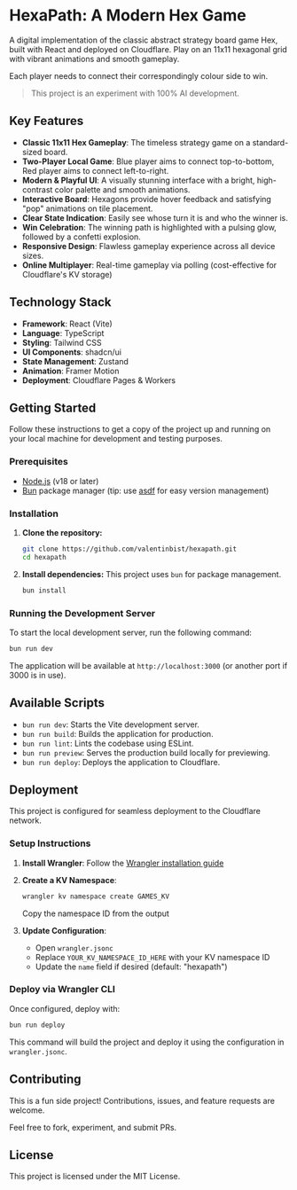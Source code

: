 # HexaPath: A Modern Hex Game

A digital implementation of the classic abstract strategy board game Hex, built with React and deployed on Cloudflare. Play on an 11x11 hexagonal grid with vibrant animations and smooth gameplay.

Each player needs to connect their correspondingly colour side to win.

> This project is an experiment with 100% AI development.

## Key Features

-   **Classic 11x11 Hex Gameplay**: The timeless strategy game on a standard-sized board.
-   **Two-Player Local Game**: Blue player aims to connect top-to-bottom, Red player aims to connect left-to-right.
-   **Modern & Playful UI**: A visually stunning interface with a bright, high-contrast color palette and smooth animations.
-   **Interactive Board**: Hexagons provide hover feedback and satisfying "pop" animations on tile placement.
-   **Clear State Indication**: Easily see whose turn it is and who the winner is.
-   **Win Celebration**: The winning path is highlighted with a pulsing glow, followed by a confetti explosion.
-   **Responsive Design**: Flawless gameplay experience across all device sizes.
-   **Online Multiplayer**: Real-time gameplay via polling (cost-effective for Cloudflare's KV storage)

## Technology Stack

-   **Framework**: React (Vite)
-   **Language**: TypeScript
-   **Styling**: Tailwind CSS
-   **UI Components**: shadcn/ui
-   **State Management**: Zustand
-   **Animation**: Framer Motion
-   **Deployment**: Cloudflare Pages & Workers

## Getting Started

Follow these instructions to get a copy of the project up and running on your local machine for development and testing purposes.

### Prerequisites

-   [Node.js](https://nodejs.org/) (v18 or later)
-   [Bun](https://bun.sh/) package manager (tip: use [asdf](https://asdf-vm.com/) for easy version management)

### Installation

1.  **Clone the repository:**
    ```sh
    git clone https://github.com/valentinbist/hexapath.git
    cd hexapath
    ```

2.  **Install dependencies:**
    This project uses `bun` for package management.
    ```sh
    bun install
    ```

### Running the Development Server

To start the local development server, run the following command:

```sh
bun run dev
```

The application will be available at `http://localhost:3000` (or another port if 3000 is in use).

## Available Scripts

-   `bun run dev`: Starts the Vite development server.
-   `bun run build`: Builds the application for production.
-   `bun run lint`: Lints the codebase using ESLint.
-   `bun run preview`: Serves the production build locally for previewing.
-   `bun run deploy`: Deploys the application to Cloudflare.

## Deployment

This project is configured for seamless deployment to the Cloudflare network.

### Setup Instructions

1. **Install Wrangler**: Follow the [Wrangler installation guide](https://developers.cloudflare.com/workers/wrangler/install-and-update/)

2. **Create a KV Namespace**:
   ```sh
   wrangler kv namespace create GAMES_KV
   ```
   Copy the namespace ID from the output

3. **Update Configuration**:
   - Open `wrangler.jsonc`
   - Replace `YOUR_KV_NAMESPACE_ID_HERE` with your KV namespace ID
   - Update the `name` field if desired (default: "hexapath")

### Deploy via Wrangler CLI

Once configured, deploy with:

```sh
bun run deploy
```

This command will build the project and deploy it using the configuration in `wrangler.jsonc`.

## Contributing

This is a fun side project! Contributions, issues, and feature requests are welcome.

Feel free to fork, experiment, and submit PRs.

## License

This project is licensed under the MIT License.
